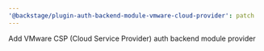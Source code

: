 ```yaml
---
'@backstage/plugin-auth-backend-module-vmware-cloud-provider': patch
---
```


Add VMware CSP (Cloud Service Provider) auth backend module provider
